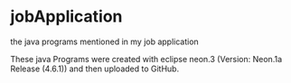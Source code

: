 # jobApplication
the java programs mentioned in my job application

These java Programs were created with eclipse neon.3 (Version: Neon.1a Release (4.6.1)) and then uploaded to GitHub.
